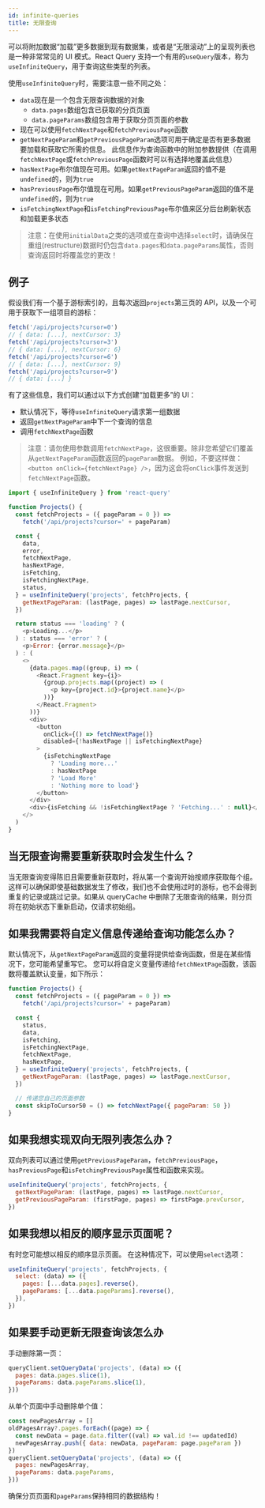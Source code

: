 ```yaml
---
id: infinite-queries
title: 无限查询
---
```


可以将附加数据“加载”更多数据到现有数据集，或者是“无限滚动”上的呈现列表也是一种非常常见的 UI 模式。React Query 支持一个有用的`useQuery`版本，称为`useInfiniteQuery`，用于查询这些类型的列表。

使用`useInfiniteQuery`时，需要注意一些不同之处：

- `data`现在是一个包含无限查询数据的对象
  - `data.pages`数组包含已获取的分页页面
  - `data.pageParams`数组包含用于获取分页页面的参数
- 现在可以使用`fetchNextPage`和`fetchPreviousPage`函数
- `getNextPageParam`和`getPreviousPageParam`选项可用于确定是否有更多数据要加载和获取它所需的信息。 此信息作为查询函数中的附加参数提供（在调用`fetchNextPage`或`fetchPreviousPage`函数时可以有选择地覆盖此信息）
- `hasNextPage`布尔值现在可用。如果`getNextPageParam`返回的值不是`undefined`的，则为`true`
- `hasPreviousPage`布尔值现在可用。如果`getPreviousPageParam`返回的值不是`undefined`的，则为`true`
- `isFetchingNextPage`和`isFetchingPreviousPage`布尔值来区分后台刷新状态和加载更多状态

> 注意：在使用`initialData`之类的选项或在查询中选择`select`时，请确保在重组(restructure)数据时仍包含`data.pages`和`data.pageParams`属性，否则查询返回时将覆盖您的更改！

## 例子

假设我们有一个基于游标索引的，且每次返回`projects`第三页的 API，以及一个可用于获取下一组项目的游标：

```js
fetch('/api/projects?cursor=0')
// { data: [...], nextCursor: 3}
fetch('/api/projects?cursor=3')
// { data: [...], nextCursor: 6}
fetch('/api/projects?cursor=6')
// { data: [...], nextCursor: 9}
fetch('/api/projects?cursor=9')
// { data: [...] }
```

有了这些信息，我们可以通过以下方式创建“加载更多”的 UI：

- 默认情况下，等待`useInfiniteQuery`请求第一组数据
- 返回`getNextPageParam`中下一个查询的信息
- 调用`fetchNextPage`函数

> 注意：请勿使用参数调用`fetchNextPage`，这很重要。除非您希望它们覆盖从`getNextPageParam`函数返回的`pageParam`数据。
> 例如，不要这样做：`<button onClick={fetchNextPage} />`，因为这会将`onClick`事件发送到`fetchNextPage`函数。

```js
import { useInfiniteQuery } from 'react-query'

function Projects() {
  const fetchProjects = ({ pageParam = 0 }) =>
    fetch('/api/projects?cursor=' + pageParam)

  const {
    data,
    error,
    fetchNextPage,
    hasNextPage,
    isFetching,
    isFetchingNextPage,
    status,
  } = useInfiniteQuery('projects', fetchProjects, {
    getNextPageParam: (lastPage, pages) => lastPage.nextCursor,
  })

  return status === 'loading' ? (
    <p>Loading...</p>
  ) : status === 'error' ? (
    <p>Error: {error.message}</p>
  ) : (
    <>
      {data.pages.map((group, i) => (
        <React.Fragment key={i}>
          {group.projects.map((project) => (
            <p key={project.id}>{project.name}</p>
          ))}
        </React.Fragment>
      ))}
      <div>
        <button
          onClick={() => fetchNextPage()}
          disabled={!hasNextPage || isFetchingNextPage}
        >
          {isFetchingNextPage
            ? 'Loading more...'
            : hasNextPage
            ? 'Load More'
            : 'Nothing more to load'}
        </button>
      </div>
      <div>{isFetching && !isFetchingNextPage ? 'Fetching...' : null}</div>
    </>
  )
}
```

## 当无限查询需要重新获取时会发生什么？

当无限查询变得陈旧且需要重新获取时，将从第一个查询开始按顺序获取每个组。
这样可以确保即使基础数据发生了修改，我们也不会使用过时的游标，也不会得到重复的记录或跳过记录。如果从 queryCache 中删除了无限查询的结果，则分页将在初始状态下重新启动，仅请求初始组。

## 如果我需要将自定义信息传递给查询功能怎么办？

默认情况下，从`getNextPageParam`返回的变量将提供给查询函数，但是在某些情况下，您可能希望重写它。
您可以将自定义变量传递给`fetchNextPage`函数，该函数将覆盖默认变量，如下所示：

```js
function Projects() {
  const fetchProjects = ({ pageParam = 0 }) =>
    fetch('/api/projects?cursor=' + pageParam)

  const {
    status,
    data,
    isFetching,
    isFetchingNextPage,
    fetchNextPage,
    hasNextPage,
  } = useInfiniteQuery('projects', fetchProjects, {
    getNextPageParam: (lastPage, pages) => lastPage.nextCursor,
  })

  // 传递您自己的页面参数
  const skipToCursor50 = () => fetchNextPage({ pageParam: 50 })
}
```

## 如果我想实现双向无限列表怎么办？

双向列表可以通过使用`getPreviousPageParam`，`fetchPreviousPage`，`hasPreviousPage`和`isFetchingPreviousPage`属性和函数来实现。

```js
useInfiniteQuery('projects', fetchProjects, {
  getNextPageParam: (lastPage, pages) => lastPage.nextCursor,
  getPreviousPageParam: (firstPage, pages) => firstPage.prevCursor,
})
```

## 如果我想以相反的顺序显示页面呢？

有时您可能想以相反的顺序显示页面。 在这种情况下，可以使用`select`选项：

```js
useInfiniteQuery('projects', fetchProjects, {
  select: (data) => ({
    pages: [...data.pages].reverse(),
    pageParams: [...data.pageParams].reverse(),
  }),
})
```

## 如果要手动更新无限查询该怎么办

手动删除第一页：

```js
queryClient.setQueryData('projects', (data) => ({
  pages: data.pages.slice(1),
  pageParams: data.pageParams.slice(1),
}))
```

从单个页面中手动删除单个值：

```js
const newPagesArray = []
oldPagesArray?.pages.forEach((page) => {
  const newData = page.data.filter((val) => val.id !== updatedId)
  newPagesArray.push({ data: newData, pageParam: page.pageParam })
})
queryClient.setQueryData('projects', (data) => ({
  pages: newPagesArray,
  pageParams: data.pageParams,
}))
```

确保分页页面和`pageParams`保持相同的数据结构！
